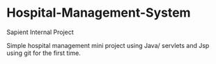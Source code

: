 # Hospital-Management-System
Sapient Internal Project

Simple hospital management mini project using Java/ servlets and Jsp using git for the first time.
